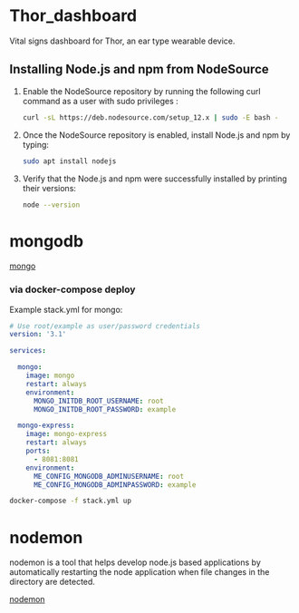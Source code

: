 # Thor_dashboard
Vital signs dashboard for Thor, an ear type wearable device.


## Installing Node.js and npm from NodeSource

1. Enable the NodeSource repository by running the following curl command as a user with sudo privileges :

    ```bash
    curl -sL https://deb.nodesource.com/setup_12.x | sudo -E bash -
    ```

2. Once the NodeSource repository is enabled, install Node.js and npm by typing:

    ```bash
    sudo apt install nodejs
    ```

3. Verify that the Node.js and npm were successfully installed by printing their versions:

    ```bash
    node --version
    ```

# mongodb

[mongo](https://hub.docker.com/_/mongo)

### via docker-compose deploy

Example stack.yml for mongo:

```yaml
# Use root/example as user/password credentials
version: '3.1'

services:

  mongo:
    image: mongo
    restart: always
    environment:
      MONGO_INITDB_ROOT_USERNAME: root
      MONGO_INITDB_ROOT_PASSWORD: example

  mongo-express:
    image: mongo-express
    restart: always
    ports:
      - 8081:8081
    environment:
      ME_CONFIG_MONGODB_ADMINUSERNAME: root
      ME_CONFIG_MONGODB_ADMINPASSWORD: example
```

```bash
docker-compose -f stack.yml up
```

# nodemon

nodemon is a tool that helps develop node.js based applications by automatically restarting the node application when file changes in the directory are detected.

[nodemon](https://www.npmjs.com/package/nodemon)
